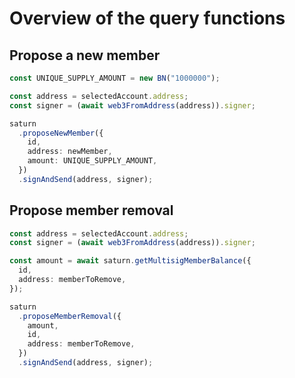 # Overview of the query functions

## Propose a new member

```typescript
const UNIQUE_SUPPLY_AMOUNT = new BN("1000000");

const address = selectedAccount.address;
const signer = (await web3FromAddress(address)).signer;

saturn
  .proposeNewMember({
    id,
    address: newMember,
    amount: UNIQUE_SUPPLY_AMOUNT,
  })
  .signAndSend(address, signer);
```

## Propose member removal

```typescript
const address = selectedAccount.address;
const signer = (await web3FromAddress(address)).signer;

const amount = await saturn.getMultisigMemberBalance({
  id,
  address: memberToRemove,
});

saturn
  .proposeMemberRemoval({
    amount,
    id,
    address: memberToRemove,
  })
  .signAndSend(address, signer);
```
